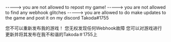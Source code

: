 -----> you are not allowed to repost my game!
-----> you are not allowed to find any webhook glitches
-----> you are allowed to do make updates to the game and post it on my discord Takoda#1755 

您不可以重新发布我的游戏！
 您无权发现任何Webhook故障
 您可以对游戏进行更新并将其发布在我不和谐的Takoda＃1755上
